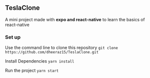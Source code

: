 ## TeslaClone
A mini project made with **expo and react-native** to learn the basics of react-native

### Set up

Use the command line to clone this repository
`git clone https://github.com/dheeraz15/TeslaClone.git`

Install Dependencies
`yarn install`

Run the project
`yarn start`
